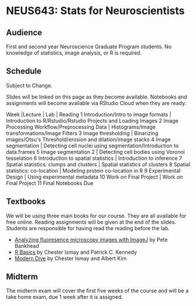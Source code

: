 # NEUS643: Stats for Neuroscientists

## Audience

First and second year Neuroscience Graduate Program students. No knowledge of statistics, image analysis, or R is required.

## Schedule

Subject to Change. 

Slides will be linked on this page as they become available. Notebooks and assignments will become available via RStudio Cloud when they are ready.

Week |Lecture |	Lab | Reading
1	Introduction/Intro to image formats |	Introduction to R/Rstudio/Rstudio Projects and Loading Images
2	Image Processing Workflow/Preprocessing Data |	Histograms/Image transformations/Image Filters
3	Image thresholding |	Binarizing images/Otsu's Threshold/erosion and dilation/image stacks
4	Image segmentation |	Detecting cell nuclei using segmentation/Introduction to data.frames
5	Image segmentation 2 |	Detecting cell bodies using Voronoi tesselation
6	Introduction to spatial statistics |	Introduction to inference
7	Spatial statistics: clumps and clusters |	Spatial statistics of clusters
8	Spatial statistics: co-location |	Modeling protein co-location in R
9	Experimental Design	| Using experimental metadata
10	Work on Final Project |	Work on Final Project
11	Final Notebooks Due	

## Textbooks

We will be using three main books for our course. They are all available for free online. Reading assignments will be given at the end of the slides. Students are responsible for having read the reading before the lab.

- [Analyzing fluoresence microscopy images with ImageJ](https://petebankhead.gitbooks.io/imagej-intro/content/) by Pete Bankhead
- [R Basics](https://ismayc.github.io/rbasics-book/) by Chester Ismay and Patrick C. Kennedy
- [Modern Dive](http://moderndive.com/) by Chester Ismay and Albert Kim

## Midterm

The midterm exam will cover the first five weeks of the course and will be a take home exam, due 1 week after it is assigned.

